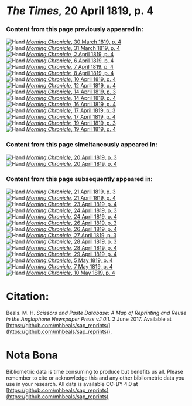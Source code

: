 # *The Times*, 20 April 1819, p. 4  
  
### Content from this page previously appeared in:  
![Hand](http://scissorsandpaste.net/wp-content/uploads/2017/06/smallhandpointer.png) [*Morning Chronicle*, 30 March 1819, p. 4](https://mhbeals.github.io/sap_html/Morning-Chronicle/Morning-Chronicle-30-March-1819-p-4)  
![Hand](http://scissorsandpaste.net/wp-content/uploads/2017/06/smallhandpointer.png) [*Morning Chronicle*, 31 March 1819, p. 4](https://mhbeals.github.io/sap_html/Morning-Chronicle/Morning-Chronicle-31-March-1819-p-4)  
![Hand](http://scissorsandpaste.net/wp-content/uploads/2017/06/smallhandpointer.png) [*Morning Chronicle*, 2 April 1819, p. 4](https://mhbeals.github.io/sap_html/Morning-Chronicle/Morning-Chronicle-2-April-1819-p-4)  
![Hand](http://scissorsandpaste.net/wp-content/uploads/2017/06/smallhandpointer.png) [*Morning Chronicle*, 6 April 1819, p. 4](https://mhbeals.github.io/sap_html/Morning-Chronicle/Morning-Chronicle-6-April-1819-p-4)  
![Hand](http://scissorsandpaste.net/wp-content/uploads/2017/06/smallhandpointer.png) [*Morning Chronicle*, 7 April 1819, p. 4](https://mhbeals.github.io/sap_html/Morning-Chronicle/Morning-Chronicle-7-April-1819-p-4)  
![Hand](http://scissorsandpaste.net/wp-content/uploads/2017/06/smallhandpointer.png) [*Morning Chronicle*, 8 April 1819, p. 4](https://mhbeals.github.io/sap_html/Morning-Chronicle/Morning-Chronicle-8-April-1819-p-4)  
![Hand](http://scissorsandpaste.net/wp-content/uploads/2017/06/smallhandpointer.png) [*Morning Chronicle*, 10 April 1819, p. 4](https://mhbeals.github.io/sap_html/Morning-Chronicle/Morning-Chronicle-10-April-1819-p-4)  
![Hand](http://scissorsandpaste.net/wp-content/uploads/2017/06/smallhandpointer.png) [*Morning Chronicle*, 12 April 1819, p. 4](https://mhbeals.github.io/sap_html/Morning-Chronicle/Morning-Chronicle-12-April-1819-p-4)  
![Hand](http://scissorsandpaste.net/wp-content/uploads/2017/06/smallhandpointer.png) [*Morning Chronicle*, 14 April 1819, p. 3](https://mhbeals.github.io/sap_html/Morning-Chronicle/Morning-Chronicle-14-April-1819-p-3)  
![Hand](http://scissorsandpaste.net/wp-content/uploads/2017/06/smallhandpointer.png) [*Morning Chronicle*, 14 April 1819, p. 4](https://mhbeals.github.io/sap_html/Morning-Chronicle/Morning-Chronicle-14-April-1819-p-4)  
![Hand](http://scissorsandpaste.net/wp-content/uploads/2017/06/smallhandpointer.png) [*Morning Chronicle*, 16 April 1819, p. 4](https://mhbeals.github.io/sap_html/Morning-Chronicle/Morning-Chronicle-16-April-1819-p-4)  
![Hand](http://scissorsandpaste.net/wp-content/uploads/2017/06/smallhandpointer.png) [*Morning Chronicle*, 17 April 1819, p. 3](https://mhbeals.github.io/sap_html/Morning-Chronicle/Morning-Chronicle-17-April-1819-p-3)  
![Hand](http://scissorsandpaste.net/wp-content/uploads/2017/06/smallhandpointer.png) [*Morning Chronicle*, 17 April 1819, p. 4](https://mhbeals.github.io/sap_html/Morning-Chronicle/Morning-Chronicle-17-April-1819-p-4)  
![Hand](http://scissorsandpaste.net/wp-content/uploads/2017/06/smallhandpointer.png) [*Morning Chronicle*, 19 April 1819, p. 3](https://mhbeals.github.io/sap_html/Morning-Chronicle/Morning-Chronicle-19-April-1819-p-3)  
![Hand](http://scissorsandpaste.net/wp-content/uploads/2017/06/smallhandpointer.png) [*Morning Chronicle*, 19 April 1819, p. 4](https://mhbeals.github.io/sap_html/Morning-Chronicle/Morning-Chronicle-19-April-1819-p-4)  
  
### Content from this page simeltaneously appeared in:  
![Hand](http://scissorsandpaste.net/wp-content/uploads/2017/06/smallhandpointer.png) [*Morning Chronicle*, 20 April 1819, p. 3](https://mhbeals.github.io/sap_html/Morning-Chronicle/Morning-Chronicle-20-April-1819-p-3)  
![Hand](http://scissorsandpaste.net/wp-content/uploads/2017/06/smallhandpointer.png) [*Morning Chronicle*, 20 April 1819, p. 4](https://mhbeals.github.io/sap_html/Morning-Chronicle/Morning-Chronicle-20-April-1819-p-4)  
  
### Content from this page subsequently appeared in:  
![Hand](http://scissorsandpaste.net/wp-content/uploads/2017/06/smallhandpointer.png) [*Morning Chronicle*, 21 April 1819, p. 3](https://mhbeals.github.io/sap_html/Morning-Chronicle/Morning-Chronicle-21-April-1819-p-3)  
![Hand](http://scissorsandpaste.net/wp-content/uploads/2017/06/smallhandpointer.png) [*Morning Chronicle*, 21 April 1819, p. 4](https://mhbeals.github.io/sap_html/Morning-Chronicle/Morning-Chronicle-21-April-1819-p-4)  
![Hand](http://scissorsandpaste.net/wp-content/uploads/2017/06/smallhandpointer.png) [*Morning Chronicle*, 23 April 1819, p. 4](https://mhbeals.github.io/sap_html/Morning-Chronicle/Morning-Chronicle-23-April-1819-p-4)  
![Hand](http://scissorsandpaste.net/wp-content/uploads/2017/06/smallhandpointer.png) [*Morning Chronicle*, 24 April 1819, p. 3](https://mhbeals.github.io/sap_html/Morning-Chronicle/Morning-Chronicle-24-April-1819-p-3)  
![Hand](http://scissorsandpaste.net/wp-content/uploads/2017/06/smallhandpointer.png) [*Morning Chronicle*, 24 April 1819, p. 4](https://mhbeals.github.io/sap_html/Morning-Chronicle/Morning-Chronicle-24-April-1819-p-4)  
![Hand](http://scissorsandpaste.net/wp-content/uploads/2017/06/smallhandpointer.png) [*Morning Chronicle*, 26 April 1819, p. 3](https://mhbeals.github.io/sap_html/Morning-Chronicle/Morning-Chronicle-26-April-1819-p-3)  
![Hand](http://scissorsandpaste.net/wp-content/uploads/2017/06/smallhandpointer.png) [*Morning Chronicle*, 26 April 1819, p. 4](https://mhbeals.github.io/sap_html/Morning-Chronicle/Morning-Chronicle-26-April-1819-p-4)  
![Hand](http://scissorsandpaste.net/wp-content/uploads/2017/06/smallhandpointer.png) [*Morning Chronicle*, 27 April 1819, p. 3](https://mhbeals.github.io/sap_html/Morning-Chronicle/Morning-Chronicle-27-April-1819-p-3)  
![Hand](http://scissorsandpaste.net/wp-content/uploads/2017/06/smallhandpointer.png) [*Morning Chronicle*, 28 April 1819, p. 3](https://mhbeals.github.io/sap_html/Morning-Chronicle/Morning-Chronicle-28-April-1819-p-3)  
![Hand](http://scissorsandpaste.net/wp-content/uploads/2017/06/smallhandpointer.png) [*Morning Chronicle*, 28 April 1819, p. 4](https://mhbeals.github.io/sap_html/Morning-Chronicle/Morning-Chronicle-28-April-1819-p-4)  
![Hand](http://scissorsandpaste.net/wp-content/uploads/2017/06/smallhandpointer.png) [*Morning Chronicle*, 29 April 1819, p. 4](https://mhbeals.github.io/sap_html/Morning-Chronicle/Morning-Chronicle-29-April-1819-p-4)  
![Hand](http://scissorsandpaste.net/wp-content/uploads/2017/06/smallhandpointer.png) [*Morning Chronicle*, 5 May 1819, p. 4](https://mhbeals.github.io/sap_html/Morning-Chronicle/Morning-Chronicle-5-May-1819-p-4)  
![Hand](http://scissorsandpaste.net/wp-content/uploads/2017/06/smallhandpointer.png) [*Morning Chronicle*, 7 May 1819, p. 4](https://mhbeals.github.io/sap_html/Morning-Chronicle/Morning-Chronicle-7-May-1819-p-4)  
![Hand](http://scissorsandpaste.net/wp-content/uploads/2017/06/smallhandpointer.png) [*Morning Chronicle*, 10 May 1819, p. 4](https://mhbeals.github.io/sap_html/Morning-Chronicle/Morning-Chronicle-10-May-1819-p-4)  


# Citation: 

Beals. M. H. *Scissors and Paste Database: A Map of Reprinting and Reuse in the Anglophone Newspaper Press v.1.0.1.* 2 June 2017. Available at [https://github.com/mhbeals/sap_reprints/](https://github.com/mhbeals/sap_reprints/). 

# Nota Bona

Bibliometric data is time consuming to produce but benefits us all. Please remember to cite or acknowledge this and any other bibliometric data you use in your research. All data is available CC-BY 4.0 at [https://github.com/mhbeals/sap_reprints](https://github.com/mhbeals/sap_reprints)